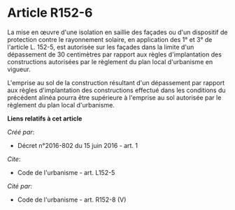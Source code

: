 # Article R152-6

La mise en œuvre d'une isolation en saillie des façades ou d'un dispositif de protection contre le rayonnement solaire, en
application des 1° et 3° de l'article L. 152-5, est autorisée sur les façades dans la limite d'un dépassement de 30
centimètres par rapport aux règles d'implantation des constructions autorisées par le règlement du plan local d'urbanisme en
vigueur. 

L'emprise au sol de la construction résultant d'un dépassement par rapport aux règles d'implantation des constructions
effectué dans les conditions du précédent alinéa pourra être supérieure à l'emprise au sol autorisée par le règlement du plan
local d'urbanisme.

**Liens relatifs à cet article**

_Créé par_:

  - Décret n°2016-802 du 15 juin 2016 - art. 1

_Cite_:

  - Code de l'urbanisme - art. L152-5

_Cité par_:

  - Code de l'urbanisme - art. R152-8 (V)
